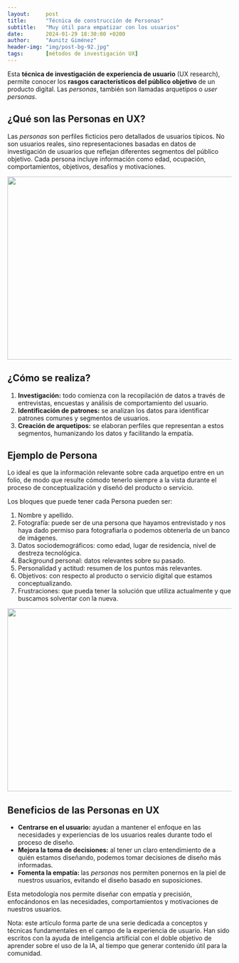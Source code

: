 ```yaml
---
layout:     post
title:      "Técnica de construcción de Personas"
subtitle:   "Muy útil para empatizar con los usuarios"
date:       2024-01-29 18:30:00 +0200
author:     "Aunitz Giménez"
header-img: "img/post-bg-92.jpg"
tags:       [métodos de investigación UX]
---
```


<p>Esta <strong>técnica de investigación de experiencia de usuario</strong> (UX research), permite conocer los <strong>rasgos característicos del público objetivo</strong> de un producto digital. Las <em>personas</em>, también son llamadas arquetipos o <em>user personas</em>.</p>

<h2>¿Qué son las Personas en UX?</h2>

<p>Las <em>personas</em> son perfiles ficticios pero detallados de usuarios típicos. No son usuarios reales, sino representaciones basadas en datos de investigación de usuarios que reflejan diferentes segmentos del público objetivo. Cada persona incluye información como edad, ocupación, comportamientos, objetivos, desafíos y motivaciones.</p>

<p><img src="{{ site.baseurl }}/img/tecnica-de-construccion-de-personas-ux-01.jpg" loading="lazy" alt="" width="720" height="411"></p>

<h2>¿Cómo se realiza?</h2>

<ol>
	<li><strong>Investigación:</strong> todo comienza con la recopilación de datos a través de entrevistas, encuestas y análisis de comportamiento del usuario.</li>
	<li><strong>Identificación de patrones:</strong> se analizan los datos para identificar patrones comunes y segmentos de usuarios.</li>
	<li><strong>Creación de arquetipos:</strong> se elaboran perfiles que representan a estos segmentos, humanizando los datos y facilitando la empatía.</li>
</ol>

<h2>Ejemplo de Persona</h2>

<p>Lo ideal es que la información relevante sobre cada arquetipo entre en un folio, de modo que resulte cómodo tenerlo siempre a la vista durante el proceso de conceptualización y diseñó del producto o servicio.</p>

<p>Los bloques que puede tener cada Persona pueden ser:</p>

<ol>
	<li>Nombre y apellido.</li>
	<li>Fotografía: puede ser de una persona que hayamos entrevistado y nos haya dado permiso para fotografiarla o podemos obtenerla de un banco de imágenes.</li>
	<li>Datos sociodemográficos: como edad, lugar de residencia, nivel de destreza tecnológica.</li>
	<li>Background personal: datos relevantes sobre su pasado.</li>
	<li>Personalidad y actitud: resumen de los puntos más relevantes.</li>
	<li>Objetivos: con respecto al producto o servicio digital que estamos conceptualizando.</li>
	<li>Frustraciones: que pueda tener la solución que utiliza actualmente y que buscamos solventar con la nueva.</li>
</ol>

<p><img src="{{ site.baseurl }}/img/tecnica-de-construccion-de-personas-ux-02.jpg" loading="lazy" alt="" width="720" height="411"></p>

<h2>Beneficios de las Personas en UX</h2>

<ul>
	<li><strong>Centrarse en el usuario:</strong> ayudan a mantener el enfoque en las necesidades y experiencias de los usuarios reales durante todo el proceso de diseño.</li>
	<li><strong>Mejora la toma de decisiones:</strong> al tener un claro entendimiento de a quién estamos diseñando, podemos tomar decisiones de diseño más informadas.</li>
	<li><strong>Fomenta la empatía: </strong>las <em>personas</em> nos permiten ponernos en la piel de nuestros usuarios, evitando el diseño basado en suposiciones.</li>
</ul>

<p>Esta metodología nos permite diseñar con empatía y precisión, enfocándonos en las necesidades, comportamientos y motivaciones de nuestros usuarios.</p>

<p class="small">Nota: este artículo forma parte de una serie dedicada a conceptos y técnicas fundamentales en el campo de la experiencia de usuario. Han sido escritos con la ayuda de inteligencia artificial con el doble objetivo de aprender sobre el uso de la IA, al tiempo que generar contenido útil para la comunidad.</p>